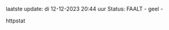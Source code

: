 laatste update: 
di 12-12-2023 20:44   uur 
Status: FAALT - geel - 
<div class="service Y">httpstat</div>